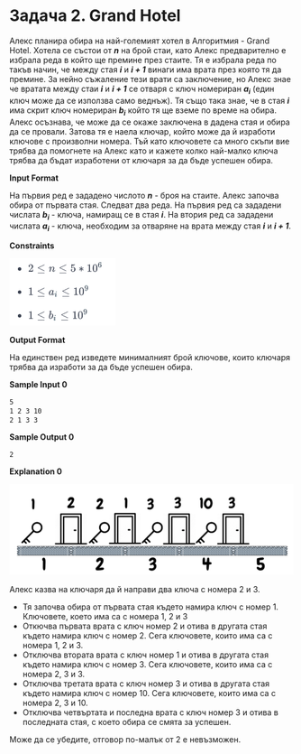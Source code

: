 # Задача 2. Grand Hotel

Алекс планира обира на най-големият хотел в Алгоритмия - Grand Hotel. Хотела се състои от ***n*** на брой стаи, като Алекс предварително е избрала реда в който ще премине през стаите. Тя е избрала реда по такъв начин, че между стая ***i*** и ***i + 1*** винаги има врата през която тя да премине. За нейно съжаление тези врати са заключение, но Алекс знае че вратата между стаи ***i*** и ***i + 1*** се отваря с ключ номериран ***a<sub>i</sub>*** (един ключ може да се използва само веднъж). Тя също така знае, че в стая ***i*** има скрит ключ номериран ***b<sub>i</sub>*** който тя ще вземе по време на обира. Алекс осъзнава, че може да се окаже заключена в дадена стая и обира да се провали. Затова тя е наела ключар, който може да й изработи ключове с произволни номера. Тъй като ключовете са много скъпи вие трябва да помогнете на Алекс като и кажете колко най-малко ключа трябва да бъдат изработени от ключаря за да бъде успешен обира.

**Input Format**

На първия ред е зададено числото ***n*** - броя на стаите. Алекс започва обира от първата стая. Следват два реда. На първия ред са зададени числата ***b<sub>i</sub>*** - ключа, намиращ се в стая ***i***. На втория ред са зададени числата ***a<sub>i</sub>*** - ключа, необходим за отваряне на врата между стая ***i*** и ***i + 1***.

**Constraints**

![Constraints](constraints.png)

**Output Format**

На единствен ред изведете минималният брой ключове, които ключаря трябва да изработи за да бъде успешен обира.

**Sample Input 0**
```
5
1 2 3 10
2 1 3 3
```

**Sample Output 0**
```
2
```

**Explanation 0**

![Explanation 1](explanation-1.png)

Алекс казва на ключаря да й направи два ключа с номера 2 и 3.

* Тя започва обира от първата стая където намира ключ с номер 1. Ключовете, което има са с номера 1, 2 и 3
* Откючва първата врата с ключ номер 2 и отива в другата стая където намира ключ с номер 2. Сега ключовете, които има са с номера 1, 2 и 3.
* Отключва втората врата с ключ номер 1 и отива в другата стая където намира ключ с номер 3. Сега ключовете, които има са с номера 2, 3 и 3.
* Отключва третата врата с ключ номер 3 и отива в другата стая където намира ключ с номер 10. Сега ключовете, които има са с номера 2, 3 и 10.
* Отключва четвъртата и последна врата с ключ номер 3 и отива в последната стая, с което обира се смята за успешен.

Може да се убедите, отговор по-малък от 2 е невъзможен.
